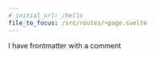 ```yaml
---
# initial_url: /hello
file_to_focus: /src/routes/+page.svelte
---
```


I have frontmatter with a comment